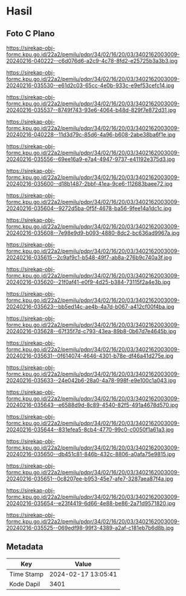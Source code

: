 # Hasil

## Foto C Plano

https://sirekap-obj-formc.kpu.go.id/22a2/pemilu/pdpr/34/02/16/20/03/3402162003009-20240216-040222--c6d076d6-a2c9-4c78-8fd2-e25725b3a3b3.jpg

https://sirekap-obj-formc.kpu.go.id/22a2/pemilu/pdpr/34/02/16/20/03/3402162003009-20240216-035530--e61d2c03-65cc-4e0b-933c-e9ef53cefc14.jpg

https://sirekap-obj-formc.kpu.go.id/22a2/pemilu/pdpr/34/02/16/20/03/3402162003009-20240216-035537--8749f743-93e6-4064-b48d-829f7e872d31.jpg

https://sirekap-obj-formc.kpu.go.id/22a2/pemilu/pdpr/34/02/16/20/03/3402162003009-20240216-040228--11d3d79c-85d6-4a96-b608-2abe38ba6f1e.jpg

https://sirekap-obj-formc.kpu.go.id/22a2/pemilu/pdpr/34/02/16/20/03/3402162003009-20240216-035556--69ee16a9-e7a4-4947-9737-e41192e375d3.jpg

https://sirekap-obj-formc.kpu.go.id/22a2/pemilu/pdpr/34/02/16/20/03/3402162003009-20240216-035600--d18b1487-2bbf-41ea-9ce6-112683baee72.jpg

https://sirekap-obj-formc.kpu.go.id/22a2/pemilu/pdpr/34/02/16/20/03/3402162003009-20240216-035604--9272d5ba-0f5f-4678-ba56-9fee14a1dc1c.jpg

https://sirekap-obj-formc.kpu.go.id/22a2/pemilu/pdpr/34/02/16/20/03/3402162003009-20240216-035608--7e98e9d9-b093-4880-8dc2-bc636ad9967a.jpg

https://sirekap-obj-formc.kpu.go.id/22a2/pemilu/pdpr/34/02/16/20/03/3402162003009-20240216-035615--2c9af9c1-b548-49f7-ab8a-276b9c740a3f.jpg

https://sirekap-obj-formc.kpu.go.id/22a2/pemilu/pdpr/34/02/16/20/03/3402162003009-20240216-035620--21f0af41-e0f9-4d25-b384-73115f2a4e3b.jpg

https://sirekap-obj-formc.kpu.go.id/22a2/pemilu/pdpr/34/02/16/20/03/3402162003009-20240216-035623--bb5ed14c-ae4b-4a7d-b067-a412cf00f4ba.jpg

https://sirekap-obj-formc.kpu.go.id/22a2/pemilu/pdpr/34/02/16/20/03/3402162003009-20240216-035628--67f35f7d-c793-43ea-89b8-0b67d7e4645b.jpg

https://sirekap-obj-formc.kpu.go.id/22a2/pemilu/pdpr/34/02/16/20/03/3402162003009-20240216-035631--0f614074-4646-4301-b78e-df46a41d275e.jpg

https://sirekap-obj-formc.kpu.go.id/22a2/pemilu/pdpr/34/02/16/20/03/3402162003009-20240216-035633--24e042b6-28a0-4a78-998f-e9e100c1a043.jpg

https://sirekap-obj-formc.kpu.go.id/22a2/pemilu/pdpr/34/02/16/20/03/3402162003009-20240216-035643--e6588d9d-8c89-4540-82f5-491a4678d570.jpg

https://sirekap-obj-formc.kpu.go.id/22a2/pemilu/pdpr/34/02/16/20/03/3402162003009-20240216-035644--831efea5-8cb4-4770-99c0-c0050f1a61a3.jpg

https://sirekap-obj-formc.kpu.go.id/22a2/pemilu/pdpr/34/02/16/20/03/3402162003009-20240216-035650--db451c81-846b-432c-8806-a0afa75e9815.jpg

https://sirekap-obj-formc.kpu.go.id/22a2/pemilu/pdpr/34/02/16/20/03/3402162003009-20240216-035651--0c8207ee-b953-45e7-afe7-3287aea87f4a.jpg

https://sirekap-obj-formc.kpu.go.id/22a2/pemilu/pdpr/34/02/16/20/03/3402162003009-20240216-035654--e23f4419-6d66-4e88-be86-2a71d9571820.jpg

https://sirekap-obj-formc.kpu.go.id/22a2/pemilu/pdpr/34/02/16/20/03/3402162003009-20240216-035525--069edf98-99f3-4389-a2af-c181eb7b6d8b.jpg


## Metadata

| Key        | Value               |
| ---------- | ------------------- |
| Time Stamp | 2024-02-17 13:05:41 |
| Kode Dapil | 3401                |



